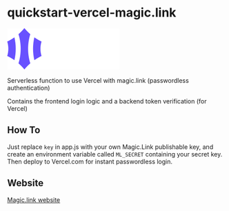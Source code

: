 # quickstart-vercel-magic.link

![Magic.link](magic.link.svg)

Serverless function to use Vercel with magic.link (passwordless authentication)

Contains the frontend login logic and a backend token verification (for Vercel)

## How To

Just replace `key` in app.js with your own Magic.Link publishable key, and create an environment variable called `ML_SECRET` containing your secret key. Then deploy to Vercel.com for instant passwordless login.

## Website

[Magic.link website](https://magic.link)
